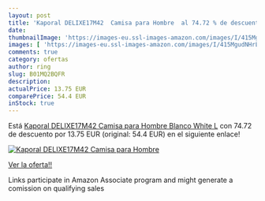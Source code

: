 ```yaml
---
layout: post
title: 'Kaporal DELIXE17M42  Camisa para Hombre  al 74.72 % de descuento'
date: 
thumbnailImage: 'https://images-eu.ssl-images-amazon.com/images/I/415MgudNHrL._SL200_.jpg'
images: [ 'https://images-eu.ssl-images-amazon.com/images/I/415MgudNHrL._SL200_.jpg' ]
comments: true
category: ofertas
author: ring
slug: B01MQ2BQFR
description:
actualPrice: 13.75 EUR
comparePrice: 54.4 EUR
inStock: true
---
```


Está [Kaporal DELIXE17M42  Camisa para Hombre  Blanco  White   L](https://www.amazon.es/dp/B01MQ2BQFR/?tag=tolees-21) con 74.72 de descuento por 13.75 EUR (original: 54.4 EUR) en el siguiente enlace!

[![Kaporal DELIXE17M42  Camisa para Hombre ](https://images-eu.ssl-images-amazon.com/images/I/415MgudNHrL._SL200_.jpg)](https://www.amazon.es/dp/B01MQ2BQFR/?tag=tolees-21)

[Ver la oferta!!](https://www.amazon.es/dp/B01MQ2BQFR/?tag=tolees-21)

Links participate in Amazon Associate program and might generate a comission on qualifying sales


